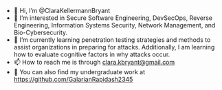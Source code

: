 - 💼 Hi, I’m @ClaraKellermannBryant
- 👀 I’m interested in Secure Software Engineering, DevSecOps, Reverse Engineering, Information Systems Security, Network Management, and Bio-Cybersecurity.
- 🌱 I’m currently learning penetration testing strategies and methods to assist organizations in preparing for attacks. Additionally, I am learning how to evaluate cognitive factors in why attacks occur.
- 📫 How to reach me is through clara.kbryant@gmail.com
- 🦄 You can also find my undergraduate work at https://github.com/GalarianRapidash2345

<!---
Please feel free to view my projects and bookmark my e-portfolio.
--->
